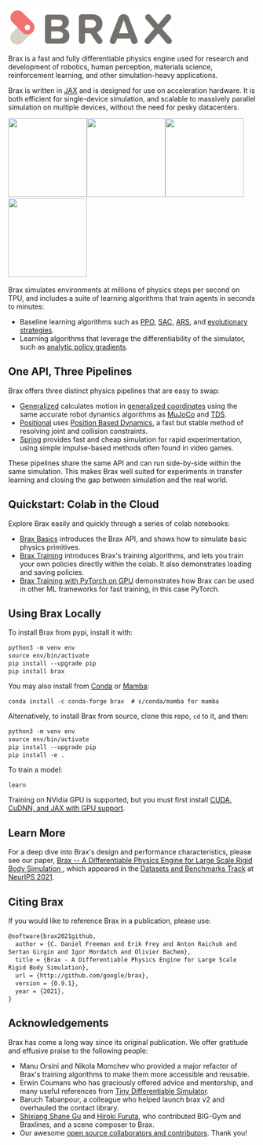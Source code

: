 <img src="https://github.com/google/brax/raw/main/docs/img/brax_logo.gif" width="336" height="80" alt="BRAX"/>

Brax is a fast and fully differentiable physics engine used for research and
development of robotics, human perception, materials science, reinforcement
learning, and other simulation-heavy applications.

Brax is written in [JAX](https://github.com/google/jax) and is designed for use
on acceleration hardware. It is both efficient for single-device simulation, and
scalable to massively parallel simulation on multiple devices, without the need
for pesky datacenters.

<img src="https://github.com/google/brax/raw/main/docs/img/humanoid_v2.gif" width="160" height="160"/><img src="https://github.com/google/brax/raw/main/docs/img/a1.gif" width="160" height="160"/><img src="https://github.com/google/brax/raw/main/docs/img/ant_v2.gif" width="160" height="160"/><img src="https://github.com/google/brax/raw/main/docs/img/ur5e.gif" width="160" height="160"/>

Brax simulates environments at millions of physics steps per second on TPU, and includes a suite of learning algorithms that train agents in seconds
to minutes:

*   Baseline learning algorithms such as
    [PPO](https://github.com/google/brax/blob/main/brax/training/agents/ppo),
    [SAC](https://github.com/google/brax/blob/main/brax/training/agents/sac),
    [ARS](https://github.com/google/brax/blob/main/brax/training/agents/ars), and
    [evolutionary strategies](https://github.com/google/brax/blob/main/brax/training/agents/es).
*   Learning algorithms that leverage the differentiability of the simulator, such as [analytic policy gradients](https://github.com/google/brax/blob/main/brax/training/agents/apg).

## One API, Three Pipelines

Brax offers three distinct physics pipelines that are easy to swap:

* [Generalized](https://github.com/google/brax/blob/main/brax/v2/generalized/)
calculates motion in [generalized coordinates](https://en.wikipedia.org/wiki/Generalized_coordinates) using the same accurate robot
dynamics algorithms as [MuJoCo](https://mujoco.org/) and [TDS](https://github.com/erwincoumans/tiny-differentiable-simulator).
* [Positional](https://github.com/google/brax/blob/main/brax/v2/positional/)
uses [Position Based Dynamics](https://matthias-research.github.io/pages/publications/posBasedDyn.pdf),
a fast but stable method of resolving joint and collision constraints.
* [Spring](https://github.com/google/brax/blob/main/brax/v2/spring/) provides
fast and cheap simulation for rapid experimentation, using simple impulse-based
methods often found in video games.

These pipelines share the same API and can run side-by-side within the same
simulation.  This makes Brax well suited for experiments in transfer learning
and closing the gap between simulation and the real world.

## Quickstart: Colab in the Cloud

Explore Brax easily and quickly through a series of colab notebooks:

* [Brax Basics](https://colab.research.google.com/github/google/brax/blob/main/notebooks/basics.ipynb) introduces the Brax API, and shows how to simulate basic physics primitives.
* [Brax Training](https://colab.research.google.com/github/google/brax/blob/main/notebooks/training.ipynb) introduces Brax's training algorithms, and lets you train your own policies directly within the colab. It also demonstrates loading and saving policies.
* [Brax Training with PyTorch on GPU](https://colab.research.google.com/github/google/brax/blob/main/notebooks/training_torch.ipynb) demonstrates how Brax can be used in other ML frameworks for fast training, in this case PyTorch.

## Using Brax Locally

To install Brax from pypi, install it with:

```
python3 -m venv env
source env/bin/activate
pip install --upgrade pip
pip install brax
```

You may also install from [Conda](https://docs.conda.io/en/latest/) or [Mamba](https://github.com/mamba-org/mamba):

```
conda install -c conda-forge brax  # s/conda/mamba for mamba
```

Alternatively, to install Brax from source, clone this repo, `cd` to it, and then:

```
python3 -m venv env
source env/bin/activate
pip install --upgrade pip
pip install -e .
```

To train a model:

```
learn
```

Training on NVidia GPU is supported, but you must first install
[CUDA, CuDNN, and JAX with GPU support](https://github.com/google/jax#installation).

## Learn More

For a deep dive into Brax's design and performance characteristics, please see
our paper, [Brax -- A Differentiable Physics Engine for Large Scale Rigid Body Simulation
](https://arxiv.org/abs/2106.13281), which appeared in the [Datasets and Benchmarks Track](https://neurips.cc/Conferences/2021/CallForDatasetsBenchmarks) at [NeurIPS 2021](https://nips.cc/Conferences/2021).

## Citing Brax

If you would like to reference Brax in a publication, please use:

```
@software{brax2021github,
  author = {C. Daniel Freeman and Erik Frey and Anton Raichuk and Sertan Girgin and Igor Mordatch and Olivier Bachem},
  title = {Brax - A Differentiable Physics Engine for Large Scale Rigid Body Simulation},
  url = {http://github.com/google/brax},
  version = {0.9.1},
  year = {2021},
}
```

## Acknowledgements

Brax has come a long way since its original publication.  We offer gratitude and
effusive praise to the following people:

* Manu Orsini and Nikola Momchev who provided a major refactor of Brax's
training algorithms to make them more accessible and reusable.
* Erwin Coumans who has graciously offered advice and mentorship, and many
useful references from [Tiny Differentiable Simulator](https://github.com/erwincoumans/tiny-differentiable-simulator).
* Baruch Tabanpour, a colleague who helped launch brax v2 and overhauled the contact library.
* [Shixiang Shane Gu](https://sites.google.com/corp/view/gugurus) and [Hiroki Furuta](https://frt03.github.io/), who contributed BIG-Gym and Braxlines, and a scene composer to Brax.
* Our awesome [open source collaborators and contributors](https://github.com/google/brax/graphs/contributors).  Thank you!

